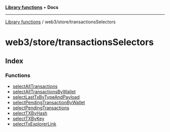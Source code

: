 [**Library functions**](../../../README.md) • **Docs**

***

[Library functions](../../../modules.md) / web3/store/transactionsSelectors

# web3/store/transactionsSelectors

## Index

### Functions

- [selectAllTransactions](functions/selectAllTransactions.md)
- [selectAllTransactionsByWallet](functions/selectAllTransactionsByWallet.md)
- [selectLastTxByTypeAndPayload](functions/selectLastTxByTypeAndPayload.md)
- [selectPendingTransactionByWallet](functions/selectPendingTransactionByWallet.md)
- [selectPendingTransactions](functions/selectPendingTransactions.md)
- [selectTXByHash](functions/selectTXByHash.md)
- [selectTXByKey](functions/selectTXByKey.md)
- [selectTxExplorerLink](functions/selectTxExplorerLink.md)
